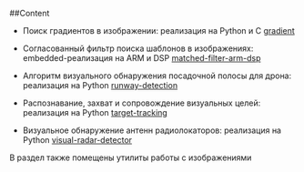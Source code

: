 ##Content

* Поиск градиентов в изображении: реализация на Python и C [gradient](gradient)

* Согласованный фильтр поиска шаблонов в изображениях: embedded-реализация на ARM и DSP [matched-filter-arm-dsp](matched-filter-arm-dsp)

* Алгоритм визуального обнаружения посадочной полосы для дрона: реализация на Python [runway-detection](runway-detection)

* Распознавание, захват и сопровождение визуальных целей: реализация на Python [target-tracking](target-tracking)

* Визуальное обнаружение антенн радиолокаторов: реализация на Python [visual-radar-detector](visual-radar-detector)

В раздел также помещены утилиты работы с изображениями
